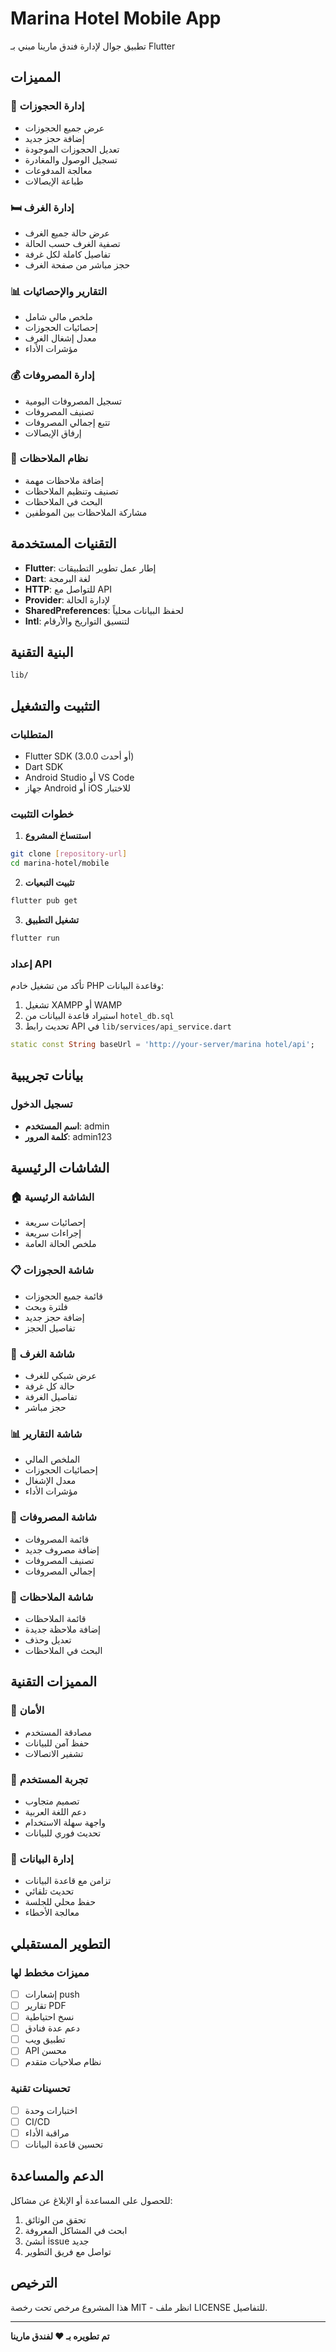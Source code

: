# Marina Hotel Mobile App

تطبيق جوال لإدارة فندق مارينا مبني بـ Flutter

## المميزات

### 🏨 إدارة الحجوزات
- عرض جميع الحجوزات
- إضافة حجز جديد
- تعديل الحجوزات الموجودة
- تسجيل الوصول والمغادرة
- معالجة المدفوعات
- طباعة الإيصالات

### 🛏️ إدارة الغرف
- عرض حالة جميع الغرف
- تصفية الغرف حسب الحالة
- تفاصيل كاملة لكل غرفة
- حجز مباشر من صفحة الغرف

### 📊 التقارير والإحصائيات
- ملخص مالي شامل
- إحصائيات الحجوزات
- معدل إشغال الغرف
- مؤشرات الأداء

### 💰 إدارة المصروفات
- تسجيل المصروفات اليومية
- تصنيف المصروفات
- تتبع إجمالي المصروفات
- إرفاق الإيصالات

### 📝 نظام الملاحظات
- إضافة ملاحظات مهمة
- تصنيف وتنظيم الملاحظات
- البحث في الملاحظات
- مشاركة الملاحظات بين الموظفين

## التقنيات المستخدمة

- **Flutter**: إطار عمل تطوير التطبيقات
- **Dart**: لغة البرمجة
- **HTTP**: للتواصل مع API
- **Provider**: لإدارة الحالة
- **SharedPreferences**: لحفظ البيانات محلياً
- **Intl**: لتنسيق التواريخ والأرقام

## البنية التقنية

```
lib/
```

## التثبيت والتشغيل

### المتطلبات
- Flutter SDK (3.0.0 أو أحدث)
- Dart SDK
- Android Studio أو VS Code
- جهاز Android أو iOS للاختبار

### خطوات التثبيت

1. **استنساخ المشروع**
```bash
git clone [repository-url]
cd marina-hotel/mobile
```

2. **تثبيت التبعيات**
```bash
flutter pub get
```

3. **تشغيل التطبيق**
```bash
flutter run
```

### إعداد API

تأكد من تشغيل خادم PHP وقاعدة البيانات:

1. تشغيل XAMPP أو WAMP
2. استيراد قاعدة البيانات من `hotel_db.sql`
3. تحديث رابط API في `lib/services/api_service.dart`

```dart
static const String baseUrl = 'http://your-server/marina hotel/api';
```

## بيانات تجريبية

### تسجيل الدخول
- **اسم المستخدم**: admin
- **كلمة المرور**: admin123

## الشاشات الرئيسية

### 🏠 الشاشة الرئيسية
- إحصائيات سريعة
- إجراءات سريعة
- ملخص الحالة العامة

### 📋 شاشة الحجوزات
- قائمة جميع الحجوزات
- فلترة وبحث
- إضافة حجز جديد
- تفاصيل الحجز

### 🏨 شاشة الغرف
- عرض شبكي للغرف
- حالة كل غرفة
- تفاصيل الغرفة
- حجز مباشر

### 📊 شاشة التقارير
- الملخص المالي
- إحصائيات الحجوزات
- معدل الإشغال
- مؤشرات الأداء

### 💸 شاشة المصروفات
- قائمة المصروفات
- إضافة مصروف جديد
- تصنيف المصروفات
- إجمالي المصروفات

### 📝 شاشة الملاحظات
- قائمة الملاحظات
- إضافة ملاحظة جديدة
- تعديل وحذف
- البحث في الملاحظات

## المميزات التقنية

### 🔐 الأمان
- مصادقة المستخدم
- حفظ آمن للبيانات
- تشفير الاتصالات

### 📱 تجربة المستخدم
- تصميم متجاوب
- دعم اللغة العربية
- واجهة سهلة الاستخدام
- تحديث فوري للبيانات

### 🔄 إدارة البيانات
- تزامن مع قاعدة البيانات
- تحديث تلقائي
- حفظ محلي للجلسة
- معالجة الأخطاء

## التطوير المستقبلي

### مميزات مخطط لها
- [ ] إشعارات push
- [ ] تقارير PDF
- [ ] نسخ احتياطية
- [ ] دعم عدة فنادق
- [ ] تطبيق ويب
- [ ] API محسن
- [ ] نظام صلاحيات متقدم

### تحسينات تقنية
- [ ] اختبارات وحدة
- [ ] CI/CD
- [ ] مراقبة الأداء
- [ ] تحسين قاعدة البيانات

## الدعم والمساعدة

للحصول على المساعدة أو الإبلاغ عن مشاكل:

1. تحقق من الوثائق
2. ابحث في المشاكل المعروفة
3. أنشئ issue جديد
4. تواصل مع فريق التطوير

## الترخيص

هذا المشروع مرخص تحت رخصة MIT - انظر ملف LICENSE للتفاصيل.

---

**تم تطويره بـ ❤️ لفندق مارينا**
